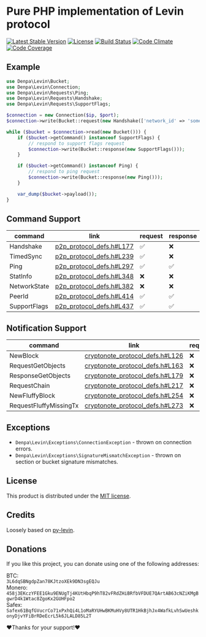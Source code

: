 # Pure PHP implementation of Levin protocol
[![Latest Stable Version](https://poser.pugx.org/denpa/php-levin/v/stable)](https://packagist.org/packages/denpa/php-levin)
[![License](https://poser.pugx.org/denpa/php-levin/license)](https://packagist.org/packages/denpa/php-levin)
[![Build Status](https://travis-ci.org/denpamusic/php-levin.svg)](https://travis-ci.org/denpamusic/php-levin)
[![Code Climate](https://codeclimate.com/github/denpamusic/php-levin/badges/gpa.svg)](https://codeclimate.com/github/denpamusic/php-levin)
[![Code Coverage](https://codeclimate.com/github/denpamusic/php-levin/badges/coverage.svg)](https://codeclimate.com/github/denpamusic/php-levin/coverage)


## Example
```php
use Denpa\Levin\Bucket;
use Denpa\Levin\Connection;
use Denpa\Levin\Requests\Ping;
use Denpa\Levin\Requests\Handshake;
use Denpa\Levin\Requests\SupportFlags;

$connection = new Connection($ip, $port);
$connection->write(Bucket::request(new Handshake(['network_id' => 'somenetwork'])));

while ($bucket = $connection->read(new Bucket())) {
    if ($bucket->getCommand() instanceof SupportFlags) {
        // respond to support flags request
        $connection->write(Bucket::response(new SupportFlags()));
    }

    if ($bucket->getCommand() instanceof Ping) {
        // respond to ping request
        $connection->write(Bucket::response(new Ping()));
    }

    var_dump($bucket->payload());
}
```

## Command Support
| command      | link                                                                                  | request | response |
|--------------|---------------------------------------------------------------------------------------|---------|----------|
| Handshake    | [p2p_protocol_defs.h#L177](https://github.com/monero-project/monero/blob/master/src/p2p/p2p_protocol_defs.h#L177) | ✅       | ❌        |
| TimedSync    | [p2p_protocol_defs.h#L239](https://github.com/monero-project/monero/blob/master/src/p2p/p2p_protocol_defs.h#L239) | ✅       | ❌        |
| Ping         | [p2p_protocol_defs.h#L297](https://github.com/monero-project/monero/blob/master/src/p2p/p2p_protocol_defs.h#L297) | ✅       | ✅        |
| StatInfo     | [p2p_protocol_defs.h#L348](https://github.com/monero-project/monero/blob/master/src/p2p/p2p_protocol_defs.h#L348) | ❌       | ❌        |
| NetworkState | [p2p_protocol_defs.h#L382](https://github.com/monero-project/monero/blob/master/src/p2p/p2p_protocol_defs.h#L382) | ❌       | ❌        |
| PeerId       | [p2p_protocol_defs.h#L414](https://github.com/monero-project/monero/blob/master/src/p2p/p2p_protocol_defs.h#L414) | ✅       | ✅        |
| SupportFlags | [p2p_protocol_defs.h#L437](https://github.com/monero-project/monero/blob/master/src/p2p/p2p_protocol_defs.h#L437) | ✅       | ✅        |


## Notification Support
| command                | link                                                                                                         | request |
|------------------------|--------------------------------------------------------------------------------------------------------------|---------|
| NewBlock               | [cryptonote_protocol_defs.h#L126](https://github.com/monero-project/monero/blob/master/src/cryptonote_protocol/cryptonote_protocol_defs.h#L126) | ❌       |
| RequestGetObjects      | [cryptonote_protocol_defs.h#L163](https://github.com/monero-project/monero/blob/master/src/cryptonote_protocol/cryptonote_protocol_defs.h#L163) | ❌       |
| ResponseGetObjects     | [cryptonote_protocol_defs.h#L179](https://github.com/monero-project/monero/blob/master/src/cryptonote_protocol/cryptonote_protocol_defs.h#L179) | ❌       |
| RequestChain           | [cryptonote_protocol_defs.h#L217](https://github.com/monero-project/monero/blob/master/src/cryptonote_protocol/cryptonote_protocol_defs.h#L217) | ❌       |
| NewFluffyBlock         | [cryptonote_protocol_defs.h#L254](https://github.com/monero-project/monero/blob/master/src/cryptonote_protocol/cryptonote_protocol_defs.h#L254) | ❌       |
| RequestFluffyMissingTx | [cryptonote_protocol_defs.h#L273](https://github.com/monero-project/monero/blob/master/src/cryptonote_protocol/cryptonote_protocol_defs.h#L273) | ❌       |

## Exceptions
* `Denpa\Levin\Exceptions\ConnectionException` - thrown on connection errors.
* `Denpa\Levin\Exceptions\SignatureMismatchException` - thrown on section or bucket signature mismatches.

## License
This product is distributed under the [MIT license](https://github.com/denpamusic/php-levin/blob/master/LICENSE).

## Credits
Loosely based on [py-levin](https://github.com/xmrdsc/py-levin).

## Donations
If you like this project, you can donate using one of the following addresses:

BTC:  
`3L6dqSBNgdpZan78KJtzoXEk9DN3sgEQJu`  
Monero:  
`458j3EKczYFEE1Gku9ENUgTj4KUtHbqP9hT82vFRdZHiBRfbVFDUE7QArtAB63cNZiKMgBgwrD4k1Wtac8ZgoKx2GUHFpo2`  
Safex:  
`Safex61BqfGVucrCo71xPxhQi4L1oMaRYUHwBKMuHVy8UTR1HkBjhJx4WafkLvhSwUeshkonyDjvYFiBrRDeEcrL5k6JLALD85L2T`  

❤Thanks for your support!❤
